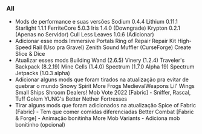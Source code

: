 ### All 
- Mods de performance e suas versões
Sodium 0.4.4
Lithium 0.11.1
Starlight 1.1.1
FerriteCore 5.0.3
Iris 1.4.0 (Downgrade)
Krypton 0.2.1 (Apenas no Servidor)
Cull Less Leaves 1.0.6 (Adicionar)
- Adicionar esse mods
Immersive Portals
Ring of Repair
Repair Kit
High-Speed Rail (Uso pra Gravel)
Zenith
Sound Muffler (CurseForge)
Create Slice & Dice
- Atualizar esses mods
Building Wand (2.6.5)
Vinery (1.2.4)
Traveler's Backpack (8.2.19)
Mine Cells (1.4.0)
Spectrum (1.7.0 Alpha 19)
Spectrum Jetpacks (1.0.3 alpha)
- Adicionar alguns mods que foram tirados na atualização pra evitar de quebrar o mundo
Snowy Spirit
More Frogs
MedievalWeapons 
Lil' Wings
Small Ships
Shroom Dealers!
Mob Vote 2022 [Fabric] - Sniffer, Rascal, Tuff Golem
YUNG's Better Nether Fortresses
- Tirar alguns mods que foram adicionados na atualização
Spice of Fabric (Fabric) - Tem que comer comidas diferenciadas
Better Combat [Fabric & Forge] - Animação bonitinha
More Mob Variants - Adiciona mob bonitinho (opcional)